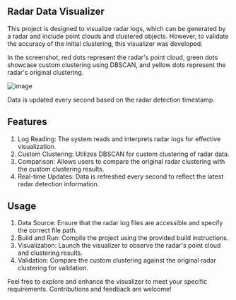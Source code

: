 ## Radar Data Visualizer

This project is designed to visualize radar logs, which can be generated by a radar and include point clouds and clustered objects. However, to validate the accuracy of the initial clustering, this visualizer was developed.

In the screenshot, red dots represent the radar's point cloud, green dots showcase custom clustering using DBSCAN, and yellow dots represent the radar's original clustering.

![image](https://github.com/ATarasenko-sudo/SFMLRadarDataVisualisation/assets/79630297/0221ea93-5de6-4299-8208-a8e634dae928)


Data is updated every second based on the radar detection timestamp.
## Features

   1. Log Reading: The system reads and interprets radar logs for effective visualization.
   2. Custom Clustering: Utilizes DBSCAN for custom clustering of radar data.
   3. Comparison: Allows users to compare the original radar clustering with the custom clustering results.
   4. Real-time Updates: Data is refreshed every second to reflect the latest radar detection information.

## Usage

  1. Data Source: Ensure that the radar log files are accessible and specify the correct file path.
  2. Build and Run: Compile the project using the provided build instructions.
  3. Visualization: Launch the visualizer to observe the radar's point cloud and clustering results.
  4. Validation: Compare the custom clustering against the original radar clustering for validation.

Feel free to explore and enhance the visualizer to meet your specific requirements. Contributions and feedback are welcome!
